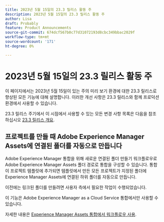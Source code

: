 ```yaml
---
title: 2023년 5월 15일의 23.3 릴리스 활동 주
description: 2023년 5월 15일의 23.3 릴리스 활동 주
author: Lisa
draft: Probably
feature: Product Announcements
source-git-commit: 674dcf567b0c77d31072193d8cbc349bbac2029f
workflow-type: tm+mt
source-wordcount: '171'
ht-degree: 0%

---
```


# 2023년 5월 15일의 23.3 릴리스 활동 주

이 페이지에서는 2023년 5월 15일이 있는 주의 미리 보기 환경에 대한 23.3 릴리스로 향상된 모든 기능에 대해 설명합니다. 이러한 개선 사항은 23.3 릴리스와 함께 프로덕션 환경에서 사용할 수 있습니다.

23.3 릴리스 주기에서 이 시점에서 사용할 수 있는 모든 변경 사항 목록은 다음을 참조하십시오 [23.3 릴리스 개요](/help/quicksilver/product-announcements/product-releases/23.3-release-activity/23-3-release-overview.md).

## 프로젝트를 만들 때 Adobe Experience Manager Assets에 연결된 폴더를 자동으로 만듭니다

Adobe Experience Manager 통합을 위해 새로운 연결된 폴더 만들기 워크플로우로 Adobe Experience Manager Assets 폴더 경로로 통합을 구성할 수 있습니다. 통합이 프로젝트 템플릿에 추가되면 템플릿에서 만든 모든 프로젝트가 지정된 폴더에 Experience Manager Assets에 연결된 하위 폴더를 자동으로 만듭니다.

이전에는 링크된 폴더를 만들려면 사용자 측에서 필요한 작업이 수행되었습니다.

이 기능은 Adobe Experience Manager as a Cloud Service 통합에서만 사용할 수 있습니다.

자세한 내용은 [Experience Manager Assets 통합에서 워크플로우 사용](/help/quicksilver/documents/adobe-workfront-for-experience-manager-assets-essentials/use-aem-workflows.md).

